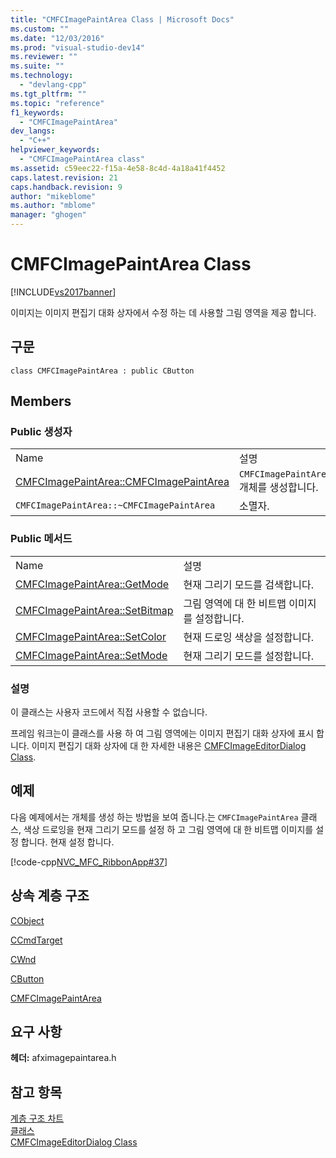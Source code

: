 ```yaml
---
title: "CMFCImagePaintArea Class | Microsoft Docs"
ms.custom: ""
ms.date: "12/03/2016"
ms.prod: "visual-studio-dev14"
ms.reviewer: ""
ms.suite: ""
ms.technology: 
  - "devlang-cpp"
ms.tgt_pltfrm: ""
ms.topic: "reference"
f1_keywords: 
  - "CMFCImagePaintArea"
dev_langs: 
  - "C++"
helpviewer_keywords: 
  - "CMFCImagePaintArea class"
ms.assetid: c59eec22-f15a-4e58-8c4d-4a18a41f4452
caps.latest.revision: 21
caps.handback.revision: 9
author: "mikeblome"
ms.author: "mblome"
manager: "ghogen"
---
```

# CMFCImagePaintArea Class
[!INCLUDE[vs2017banner](../../assembler/inline/includes/vs2017banner.md)]

이미지는 이미지 편집기 대화 상자에서 수정 하는 데 사용할 그림 영역을 제공 합니다.  
  
## 구문  
  
```  
class CMFCImagePaintArea : public CButton  
```  
  
## Members  
  
### Public 생성자  
  
|||  
|-|-|  
|Name|설명|  
|[CMFCImagePaintArea::CMFCImagePaintArea](../Topic/CMFCImagePaintArea::CMFCImagePaintArea.md)|`CMFCImagePaintArea` 개체를 생성합니다.|  
|`CMFCImagePaintArea::~CMFCImagePaintArea`|소멸자.|  
  
### Public 메서드  
  
|||  
|-|-|  
|Name|설명|  
|[CMFCImagePaintArea::GetMode](../Topic/CMFCImagePaintArea::GetMode.md)|현재 그리기 모드를 검색합니다.|  
|[CMFCImagePaintArea::SetBitmap](../Topic/CMFCImagePaintArea::SetBitmap.md)|그림 영역에 대 한 비트맵 이미지를 설정합니다.|  
|[CMFCImagePaintArea::SetColor](../Topic/CMFCImagePaintArea::SetColor.md)|현재 드로잉 색상을 설정합니다.|  
|[CMFCImagePaintArea::SetMode](../Topic/CMFCImagePaintArea::SetMode.md)|현재 그리기 모드를 설정합니다.|  
  
### 설명  
 이 클래스는 사용자 코드에서 직접 사용할 수 없습니다.  
  
 프레임 워크는이 클래스를 사용 하 여 그림 영역에는 이미지 편집기 대화 상자에 표시 합니다.  이미지 편집기 대화 상자에 대 한 자세한 내용은 [CMFCImageEditorDialog Class](../../mfc/reference/cmfcimageeditordialog-class.md).  
  
## 예제  
 다음 예제에서는 개체를 생성 하는 방법을 보여 줍니다.는 `CMFCImagePaintArea` 클래스, 색상 드로잉을 현재 그리기 모드를 설정 하 고 그림 영역에 대 한 비트맵 이미지를 설정 합니다. 현재 설정 합니다.  
  
 [!code-cpp[NVC_MFC_RibbonApp#37](../../mfc/reference/codesnippet/CPP/cmfcimagepaintarea-class_1.cpp)]  
  
## 상속 계층 구조  
 [CObject](../../mfc/reference/cobject-class.md)  
  
 [CCmdTarget](../../mfc/reference/ccmdtarget-class.md)  
  
 [CWnd](../../mfc/reference/cwnd-class.md)  
  
 [CButton](../../mfc/reference/cbutton-class.md)  
  
 [CMFCImagePaintArea](../../mfc/reference/cmfcimagepaintarea-class.md)  
  
## 요구 사항  
 **헤더:** afximagepaintarea.h  
  
## 참고 항목  
 [계층 구조 차트](../../mfc/hierarchy-chart.md)   
 [클래스](../../mfc/reference/mfc-classes.md)   
 [CMFCImageEditorDialog Class](../../mfc/reference/cmfcimageeditordialog-class.md)